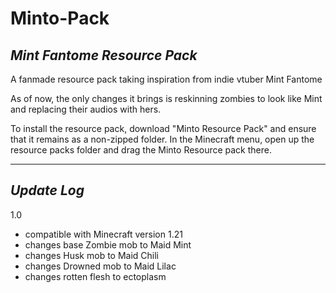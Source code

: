 # Minto-Pack
## _Mint Fantome Resource Pack_

A fanmade resource pack taking inspiration from indie vtuber Mint Fantome

As of now, the only changes it brings is reskinning zombies to look like Mint and replacing their audios with hers.

To install the resource pack, download "Minto Resource Pack" and ensure that it remains as a non-zipped folder. In the Minecraft menu, open up the resource packs folder and drag the Minto Resource pack there.


------------------------------------------------------

## _Update Log_
1.0
- compatible with Minecraft version 1.21
- changes base Zombie mob to Maid Mint
- changes Husk mob to Maid Chili
- changes Drowned mob to Maid Lilac
- changes rotten flesh to ectoplasm
